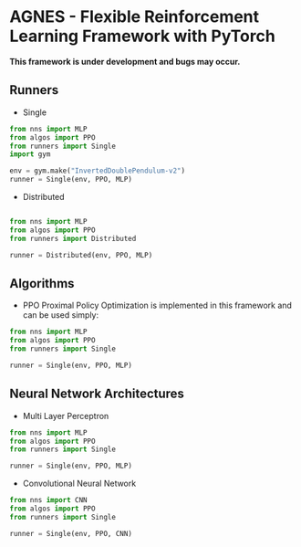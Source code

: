 # AGNES - Flexible Reinforcement Learning Framework with PyTorch

**This framework is under development and bugs may occur.**

## Runners
* Single

```python
from nns import MLP
from algos import PPO
from runners import Single
import gym

env = gym.make("InvertedDoublePendulum-v2")
runner = Single(env, PPO, MLP)

```

* Distributed

```python

from nns import MLP
from algos import PPO
from runners import Distributed

runner = Distributed(env, PPO, MLP)

```

## Algorithms
* PPO
Proximal Policy Optimization is implemented in this framework and can be used simply:
```python
from nns import MLP
from algos import PPO
from runners import Single

runner = Single(env, PPO, MLP)

```

## Neural Network Architectures

* Multi Layer Perceptron
```python
from nns import MLP
from algos import PPO
from runners import Single

runner = Single(env, PPO, MLP)

```

* Convolutional Neural Network
```python
from nns import CNN
from algos import PPO
from runners import Single

runner = Single(env, PPO, CNN)

```
